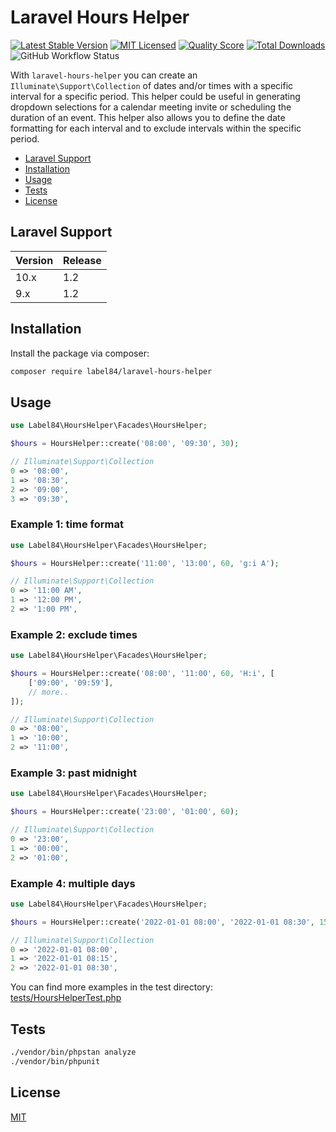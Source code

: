 # Laravel Hours Helper

[![Latest Stable Version](https://poser.pugx.org/label84/laravel-hours-helper/v/stable?style=flat-square)](https://packagist.org/packages/label84/laravel-hours-helper)
[![MIT Licensed](https://img.shields.io/badge/license-MIT-brightgreen.svg?style=flat-square)](LICENSE)
[![Quality Score](https://img.shields.io/scrutinizer/g/label84/laravel-hours-helper.svg?style=flat-square)](https://scrutinizer-ci.com/g/label84/laravel-hours-helper)
[![Total Downloads](https://img.shields.io/packagist/dt/label84/laravel-hours-helper.svg?style=flat-square)](https://packagist.org/packages/label84/laravel-hours-helper)
![GitHub Workflow Status](https://img.shields.io/github/actions/workflow/status/label84/laravel-hours-helper/run-tests.yml?branch=master&style=flat-square)

With ``laravel-hours-helper`` you can create an ``Illuminate\Support\Collection`` of dates and/or times with a specific interval for a specific period. This helper could be useful in generating dropdown selections for a calendar meeting invite or scheduling the duration of an event. This helper also allows you to define the date formatting for each interval and to exclude intervals within the specific period.

- [Laravel Support](#laravel-support)
- [Installation](#installation)
- [Usage](#usage)
- [Tests](#tests)
- [License](#license)

## Laravel Support

| Version | Release |
|---------|---------|
| 10.x    | 1.2     |
| 9.x     | 1.2     |

## Installation

Install the package via composer:

```sh
composer require label84/laravel-hours-helper
```

## Usage

```php
use Label84\HoursHelper\Facades\HoursHelper;

$hours = HoursHelper::create('08:00', '09:30', 30);

// Illuminate\Support\Collection
0 => '08:00',
1 => '08:30',
2 => '09:00',
3 => '09:30',
```

### Example 1: time format

```php
use Label84\HoursHelper\Facades\HoursHelper;

$hours = HoursHelper::create('11:00', '13:00', 60, 'g:i A');

// Illuminate\Support\Collection
0 => '11:00 AM',
1 => '12:00 PM',
2 => '1:00 PM',
```

### Example 2: exclude times

```php
use Label84\HoursHelper\Facades\HoursHelper;

$hours = HoursHelper::create('08:00', '11:00', 60, 'H:i', [
    ['09:00', '09:59'],
    // more..
]);

// Illuminate\Support\Collection
0 => '08:00',
1 => '10:00',
2 => '11:00',
```

### Example 3: past midnight

```php
use Label84\HoursHelper\Facades\HoursHelper;

$hours = HoursHelper::create('23:00', '01:00', 60);

// Illuminate\Support\Collection
0 => '23:00',
1 => '00:00',
2 => '01:00',
```

### Example 4: multiple days

```php
use Label84\HoursHelper\Facades\HoursHelper;

$hours = HoursHelper::create('2022-01-01 08:00', '2022-01-01 08:30', 15, 'Y-m-d H:i');

// Illuminate\Support\Collection
0 => '2022-01-01 08:00',
1 => '2022-01-01 08:15',
2 => '2022-01-01 08:30',
```

You can find more examples in the test directory: [tests/HoursHelperTest.php](tests/HoursHelperTest.php)

## Tests

```sh
./vendor/bin/phpstan analyze
./vendor/bin/phpunit
```

## License

[MIT](https://opensource.org/licenses/MIT)
